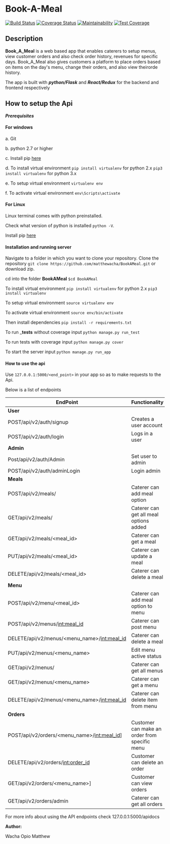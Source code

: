 # __Book-A-Meal__ 

[![Build Status](https://travis-ci.org/matthewacha/BookAMeal.svg?branch=userEP)](https://travis-ci.org/matthewacha/BookAMeal) [![Coverage Status](https://coveralls.io/repos/github/matthewacha/BookAMeal/badge.svg?branch=userEP)](https://coveralls.io/github/matthewacha/BookAMeal?branch=userEP) [![Maintainability](https://api.codeclimate.com/v1/badges/0f81265250e64a32b7b3/maintainability)](https://codeclimate.com/github/matthewacha/BookAMeal/maintainability) [![Test Coverage](https://api.codeclimate.com/v1/badges/0f81265250e64a32b7b3/test_coverage)](https://codeclimate.com/github/matthewacha/BookAMeal/test_coverage)

## __Description__

__Book_A_Meal__ is a web based app that enables caterers to setup 
menus, view customer orders and also check order history, revenues for specific days. Book_A_Meal also gives customers a platform to place orders based on items on the day's menu, change their orders, and also view theirorde history.

The app is built with ___python/Flask___ and ___React/Redux___ for the backend and frontend respectively

## __How to setup the Api__

___Prerequisites___

#### __For windows__

a. Git 

b. python 2.7 or higher

c. Install pip [here](https://pip.pypa.io/en/stable/installing/) 

d. To install virtual environment `pip install virtualenv` for 
python 2.x `pip3 install virtualenv` for python 3.x

e. To setup virtual environment `virtualenv env`

f. To activate virtual environment `env\Scripts\activate`

#### __For Linux__

Linux terminal comes with python preinstalled.

Check what version of python is installed `python -V`.

Install pip [here](https://pip.pypa.io/en/stable/installing/)


#### __Installation and running server__

 Navigate to a folder in which you want to clone your repository. Clone the repository `git clone https://github.com/matthewacha/BookAMeal.git` or download zip.

cd into the folder __BookAMeal__ `$cd BookAMeal`

To install virtual environment `pip install virtualenv` for 
python 2.x `pip3 install virtualenv`

To setup virtual environment `source virtualenv env`

To activate virtual environment `source env/bin/activate`

Then install dependencies `pip install -r requirements.txt`

To run ___tests__ without coverage input `python manage.py run_test`
   
To run tests with coverage input `python manage.py cover`

To start the server input `python manage.py run_app`

#### __How to use the api__
Use `127.0.0.1:5000/<end_point>` in your app so as to make requests to the Api.

Below is a list of endpoints


|EndPoint|Functionality|
|---------|------------|
| __User__| |
| POST/api/v2/auth/signup |Creates a user account|
| POST/api/v2/auth/login |Logs in a user|
| __Admin__ | |
|Post/api/v2/auth/Admin|Set user to admin|
|POST/api/v2/auth/adminLogin|Login admin|
| __Meals__ | |
| POST/api/v2/meals/|Caterer can add meal option|
| GET/api/v2/meals/|Caterer can get all meal options added|
| GET/api/v2/meals/<meal_id>|Caterer can get a meal|
| PUT/api/v2/meals/<meal_id>|Caterer can update a meal|
| DELETE/api/v2/meals/<meal_id>|Caterer can delete a meal|
| __Menu__ | |
|POST/api/v2/menu/<meal_id>|Caterer can add meal option to menu|
|POST/api/v2/menus/<int:meal_id>|Caterer can post menu|
|DELETE/api/v2/menus/<menu_name>/<int:meal_id>|Caterer can delete a meal|
|PUT/api/v2/menus/<menu_name>|Edit menu active status|
|GET/api/v2/menus/|Caterer can get all menus|
|GET/api/v2/menus/<menu_name>|Caterer can get a menu|
|DELETE/api/v2/menus/<menu_name>/<int:meal_id>|Caterer can delete item from menu|
| __Orders__ | |
|POST/api/v2/orders/<menu_name>/<int:meal_id>]|Customer can make an order from specific menu|
|DELETE/api/v2/orders/<int:order_id>|Customer can delete an order|
|GET/api/v2/orders/<menu_name>]|Customer can view orders|
|GET/api/v2/orders/admin|Caterer can get all orders|


For more info about using the API endpoints check 127.0.0.1:5000/apidocs 


__Author:__

Wacha Opio Matthew

